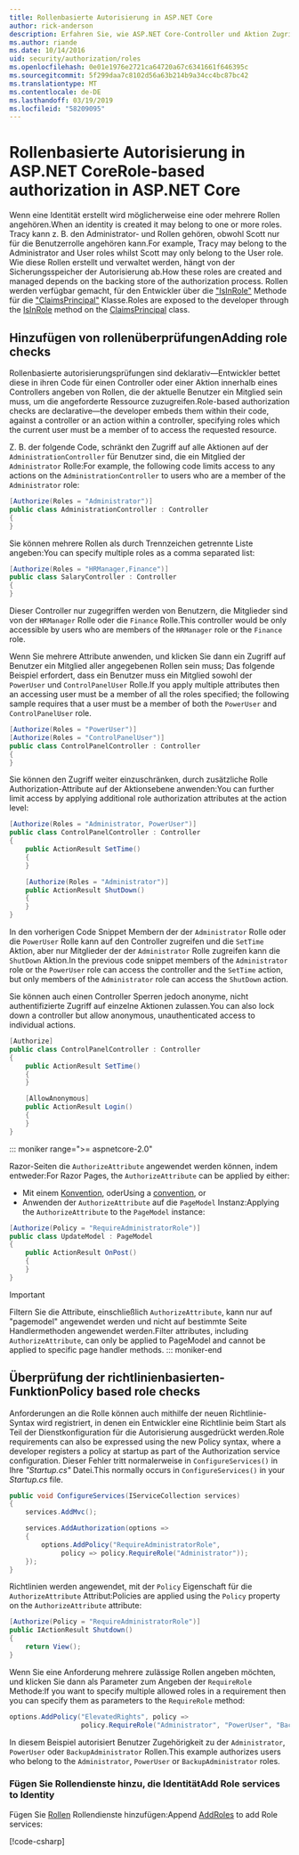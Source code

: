 ```yaml
---
title: Rollenbasierte Autorisierung in ASP.NET Core
author: rick-anderson
description: Erfahren Sie, wie ASP.NET Core-Controller und Aktion Zugriff einschränken, indem Sie die Rollen an das Authorize-Attribut übergeben.
ms.author: riande
ms.date: 10/14/2016
uid: security/authorization/roles
ms.openlocfilehash: 0e01e1976e2721ca64720a67c6341661f646395c
ms.sourcegitcommit: 5f299daa7c8102d56a63b214b9a34cc4bc87bc42
ms.translationtype: MT
ms.contentlocale: de-DE
ms.lasthandoff: 03/19/2019
ms.locfileid: "58209095"
---
```

# <a name="role-based-authorization-in-aspnet-core"></a><span data-ttu-id="ca5cc-103">Rollenbasierte Autorisierung in ASP.NET Core</span><span class="sxs-lookup"><span data-stu-id="ca5cc-103">Role-based authorization in ASP.NET Core</span></span>

<a name="security-authorization-role-based"></a>

<span data-ttu-id="ca5cc-104">Wenn eine Identität erstellt wird möglicherweise eine oder mehrere Rollen angehören.</span><span class="sxs-lookup"><span data-stu-id="ca5cc-104">When an identity is created it may belong to one or more roles.</span></span> <span data-ttu-id="ca5cc-105">Tracy kann z. B. den Administrator- und Rollen gehören, obwohl Scott nur für die Benutzerrolle angehören kann.</span><span class="sxs-lookup"><span data-stu-id="ca5cc-105">For example, Tracy may belong to the Administrator and User roles whilst Scott may only belong to the User role.</span></span> <span data-ttu-id="ca5cc-106">Wie diese Rollen erstellt und verwaltet werden, hängt von der Sicherungsspeicher der Autorisierung ab.</span><span class="sxs-lookup"><span data-stu-id="ca5cc-106">How these roles are created and managed depends on the backing store of the authorization process.</span></span> <span data-ttu-id="ca5cc-107">Rollen werden verfügbar gemacht, für den Entwickler über die ["IsInRole"](/dotnet/api/system.security.principal.genericprincipal.isinrole) Methode für die ["ClaimsPrincipal"](/dotnet/api/system.security.claims.claimsprincipal) Klasse.</span><span class="sxs-lookup"><span data-stu-id="ca5cc-107">Roles are exposed to the developer through the [IsInRole](/dotnet/api/system.security.principal.genericprincipal.isinrole) method on the [ClaimsPrincipal](/dotnet/api/system.security.claims.claimsprincipal) class.</span></span>

## <a name="adding-role-checks"></a><span data-ttu-id="ca5cc-108">Hinzufügen von rollenüberprüfungen</span><span class="sxs-lookup"><span data-stu-id="ca5cc-108">Adding role checks</span></span>

<span data-ttu-id="ca5cc-109">Rollenbasierte autorisierungsprüfungen sind deklarativ&mdash;Entwickler bettet diese in ihren Code für einen Controller oder einer Aktion innerhalb eines Controllers angeben von Rollen, die der aktuelle Benutzer ein Mitglied sein muss, um die angeforderte Ressource zuzugreifen.</span><span class="sxs-lookup"><span data-stu-id="ca5cc-109">Role-based authorization checks are declarative&mdash;the developer embeds them within their code, against a controller or an action within a controller, specifying roles which the current user must be a member of to access the requested resource.</span></span>

<span data-ttu-id="ca5cc-110">Z. B. der folgende Code, schränkt den Zugriff auf alle Aktionen auf der `AdministrationController` für Benutzer sind, die ein Mitglied der `Administrator` Rolle:</span><span class="sxs-lookup"><span data-stu-id="ca5cc-110">For example, the following code limits access to any actions on the `AdministrationController` to users who are a member of the `Administrator` role:</span></span>

```csharp
[Authorize(Roles = "Administrator")]
public class AdministrationController : Controller
{
}
```

<span data-ttu-id="ca5cc-111">Sie können mehrere Rollen als durch Trennzeichen getrennte Liste angeben:</span><span class="sxs-lookup"><span data-stu-id="ca5cc-111">You can specify multiple roles as a comma separated list:</span></span>

```csharp
[Authorize(Roles = "HRManager,Finance")]
public class SalaryController : Controller
{
}
```

<span data-ttu-id="ca5cc-112">Dieser Controller nur zugegriffen werden von Benutzern, die Mitglieder sind von der `HRManager` Rolle oder die `Finance` Rolle.</span><span class="sxs-lookup"><span data-stu-id="ca5cc-112">This controller would be only accessible by users who are members of the `HRManager` role or the `Finance` role.</span></span>

<span data-ttu-id="ca5cc-113">Wenn Sie mehrere Attribute anwenden, und klicken Sie dann ein Zugriff auf Benutzer ein Mitglied aller angegebenen Rollen sein muss; Das folgende Beispiel erfordert, dass ein Benutzer muss ein Mitglied sowohl der `PowerUser` und `ControlPanelUser` Rolle.</span><span class="sxs-lookup"><span data-stu-id="ca5cc-113">If you apply multiple attributes then an accessing user must be a member of all the roles specified; the following sample requires that a user must be a member of both the `PowerUser` and `ControlPanelUser` role.</span></span>

```csharp
[Authorize(Roles = "PowerUser")]
[Authorize(Roles = "ControlPanelUser")]
public class ControlPanelController : Controller
{
}
```

<span data-ttu-id="ca5cc-114">Sie können den Zugriff weiter einzuschränken, durch zusätzliche Rolle Authorization-Attribute auf der Aktionsebene anwenden:</span><span class="sxs-lookup"><span data-stu-id="ca5cc-114">You can further limit access by applying additional role authorization attributes at the action level:</span></span>

```csharp
[Authorize(Roles = "Administrator, PowerUser")]
public class ControlPanelController : Controller
{
    public ActionResult SetTime()
    {
    }

    [Authorize(Roles = "Administrator")]
    public ActionResult ShutDown()
    {
    }
}
```

<span data-ttu-id="ca5cc-115">In den vorherigen Code Snippet Membern der der `Administrator` Rolle oder die `PowerUser` Rolle kann auf den Controller zugreifen und die `SetTime` Aktion, aber nur Mitglieder der der `Administrator` Rolle zugreifen kann die `ShutDown` Aktion.</span><span class="sxs-lookup"><span data-stu-id="ca5cc-115">In the previous code snippet members of the `Administrator` role or the `PowerUser` role can access the controller and the `SetTime` action, but only members of the `Administrator` role can access the `ShutDown` action.</span></span>

<span data-ttu-id="ca5cc-116">Sie können auch einen Controller Sperren jedoch anonyme, nicht authentifizierte Zugriff auf einzelne Aktionen zulassen.</span><span class="sxs-lookup"><span data-stu-id="ca5cc-116">You can also lock down a controller but allow anonymous, unauthenticated access to individual actions.</span></span>

```csharp
[Authorize]
public class ControlPanelController : Controller
{
    public ActionResult SetTime()
    {
    }

    [AllowAnonymous]
    public ActionResult Login()
    {
    }
}
```

::: moniker range=">= aspnetcore-2.0"

<span data-ttu-id="ca5cc-117">Razor-Seiten die `AuthorizeAttribute` angewendet werden können, indem entweder:</span><span class="sxs-lookup"><span data-stu-id="ca5cc-117">For Razor Pages, the `AuthorizeAttribute` can be applied by either:</span></span>

* <span data-ttu-id="ca5cc-118">Mit einem [Konvention](xref:razor-pages/razor-pages-conventions#page-model-action-conventions), oder</span><span class="sxs-lookup"><span data-stu-id="ca5cc-118">Using a [convention](xref:razor-pages/razor-pages-conventions#page-model-action-conventions), or</span></span>
* <span data-ttu-id="ca5cc-119">Anwenden der `AuthorizeAttribute` auf die `PageModel` Instanz:</span><span class="sxs-lookup"><span data-stu-id="ca5cc-119">Applying the `AuthorizeAttribute` to the `PageModel` instance:</span></span>

```csharp
[Authorize(Policy = "RequireAdministratorRole")]
public class UpdateModel : PageModel
{
    public ActionResult OnPost()
    {
    }
}
```

> [!IMPORTANT]
> <span data-ttu-id="ca5cc-120">Filtern Sie die Attribute, einschließlich `AuthorizeAttribute`, kann nur auf "pagemodel" angewendet werden und nicht auf bestimmte Seite Handlermethoden angewendet werden.</span><span class="sxs-lookup"><span data-stu-id="ca5cc-120">Filter attributes, including `AuthorizeAttribute`, can only be applied to PageModel and cannot be applied to specific page handler methods.</span></span>
::: moniker-end

<a name="security-authorization-role-policy"></a>

## <a name="policy-based-role-checks"></a><span data-ttu-id="ca5cc-121">Überprüfung der richtlinienbasierten-Funktion</span><span class="sxs-lookup"><span data-stu-id="ca5cc-121">Policy based role checks</span></span>

<span data-ttu-id="ca5cc-122">Anforderungen an die Rolle können auch mithilfe der neuen Richtlinie-Syntax wird registriert, in denen ein Entwickler eine Richtlinie beim Start als Teil der Dienstkonfiguration für die Autorisierung ausgedrückt werden.</span><span class="sxs-lookup"><span data-stu-id="ca5cc-122">Role requirements can also be expressed using the new Policy syntax, where a developer registers a policy at startup as part of the Authorization service configuration.</span></span> <span data-ttu-id="ca5cc-123">Dieser Fehler tritt normalerweise in `ConfigureServices()` in Ihre *"Startup.cs"* Datei.</span><span class="sxs-lookup"><span data-stu-id="ca5cc-123">This normally occurs in `ConfigureServices()` in your *Startup.cs* file.</span></span>

```csharp
public void ConfigureServices(IServiceCollection services)
{
    services.AddMvc();

    services.AddAuthorization(options =>
    {
        options.AddPolicy("RequireAdministratorRole",
             policy => policy.RequireRole("Administrator"));
    });
}
```

<span data-ttu-id="ca5cc-124">Richtlinien werden angewendet, mit der `Policy` Eigenschaft für die `AuthorizeAttribute` Attribut:</span><span class="sxs-lookup"><span data-stu-id="ca5cc-124">Policies are applied using the `Policy` property on the `AuthorizeAttribute` attribute:</span></span>

```csharp
[Authorize(Policy = "RequireAdministratorRole")]
public IActionResult Shutdown()
{
    return View();
}
```

<span data-ttu-id="ca5cc-125">Wenn Sie eine Anforderung mehrere zulässige Rollen angeben möchten, und klicken Sie dann als Parameter zum Angeben der `RequireRole` Methode:</span><span class="sxs-lookup"><span data-stu-id="ca5cc-125">If you want to specify multiple allowed roles in a requirement then you can specify them as parameters to the `RequireRole` method:</span></span>

```csharp
options.AddPolicy("ElevatedRights", policy =>
                  policy.RequireRole("Administrator", "PowerUser", "BackupAdministrator"));
```

<span data-ttu-id="ca5cc-126">In diesem Beispiel autorisiert Benutzer Zugehörigkeit zu der `Administrator`, `PowerUser` oder `BackupAdministrator` Rollen.</span><span class="sxs-lookup"><span data-stu-id="ca5cc-126">This example authorizes users who belong to the `Administrator`, `PowerUser` or `BackupAdministrator` roles.</span></span>

### <a name="add-role-services-to-identity"></a><span data-ttu-id="ca5cc-127">Fügen Sie Rollendienste hinzu, die Identität</span><span class="sxs-lookup"><span data-stu-id="ca5cc-127">Add Role services to Identity</span></span>

<span data-ttu-id="ca5cc-128">Fügen Sie [Rollen](/dotnet/api/microsoft.aspnetcore.identity.identitybuilder.addroles#Microsoft_AspNetCore_Identity_IdentityBuilder_AddRoles__1) Rollendienste hinzufügen:</span><span class="sxs-lookup"><span data-stu-id="ca5cc-128">Append [AddRoles](/dotnet/api/microsoft.aspnetcore.identity.identitybuilder.addroles#Microsoft_AspNetCore_Identity_IdentityBuilder_AddRoles__1) to add Role services:</span></span>

[!code-csharp[](roles/samples/Startup.cs?name=snippet&highlight=7)]
